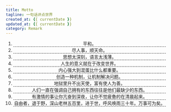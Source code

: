 ```yaml
---
title: Motto
tagline: 一句话评点世界
created_at: {{ currentDate }}
updated_at: {{ currentDate }}
category: Remark
---
```


<style>
  article ol li {
    border-bottom: 1px black dashed;
  }
</style>

<article style="text-align:center">
  <ol>
    <li>平和。</li>
    <li>尽人事，顺天命。</li>
    <li>思想太深刻，语言太浅薄。</li>
    <li>人生的意义就在于改变世界。</li>
    <li>内心强大到混蛋比什么都重要。</li>
    <li>创造一种机制，让机制解决问题。</li>
    <li>地狱里升不出天使，富有使人为善。</li>
    <li>人们一直在强调自己拥有的东西往往是他们最缺少的东西。</li>
    <li>有激情的事让你亢奋到深夜，让你不觉疲惫的在清晨起来。</li>
    <li>自由者，退于野，深山老林五百里，进于世，呼风唤雨三十年。万事可为矣。</li>
  </ol>
</article>
